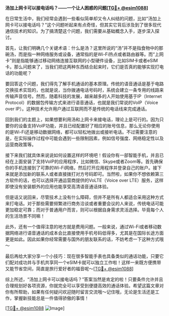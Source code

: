 **汤加上网卡可以接电话吗？——一个让人困惑的问题[[TG💪+ @esim1088](https://t.me/s/esim1088)]**

在日常生活中，我们经常会遇到一些看似简单却又令人纠结的问题，比如“汤加上网卡可以接电话吗？”这个问题听起来有点奇怪，但其实它背后涉及到了很多现代通信技术的知识。为了搞清楚这个问题，我们需要从基础概念入手，逐步深入探讨。

首先，让我们明确几个关键术语：什么是汤？这里所说的“汤”并不是指食物中的那碗汤，而是指一种网络服务或设备，通常指的是Wi-Fi热点或者路由器等。而“上网卡”则是指能够通过移动网络连接互联网的小型硬件设备，比如SIM卡或者eSIM卡。那么问题来了，当我们把这两种东西结合起来时，它们是否真的能够实现打电话的功能呢？

要回答这个问题，我们得先了解手机通话的基本原理。传统的语音通话是基于电路交换技术实现的，也就是说，当你拨通电话号码时，系统会建立一条专用的线路来传输声音信号。然而，随着科技的发展，越来越多的人开始使用基于IP（Internet Protocol）的数据包传输方式来进行语音通话，也就是我们常说的VoIP（Voice over IP）。这种技术允许用户通过互联网而不是传统的电话线来完成通话。

回到我们的主题上，如果想要利用汤和上网卡来接电话，理论上是可行的。因为只要你的设备支持VoIP功能，并且已经配置好了相应的账号信息，那么无论你使用的是Wi-Fi还是移动数据网络，都可以轻松地拨出或接听电话。不过需要注意的是，在实际操作过程中可能会遇到一些限制因素，例如信号强度、网络稳定性以及运营商政策等。

接下来我们就具体来说说如何设置这样的环境吧！假设你有一部智能手机，并且已经在上面安装了支持VoIP的应用程序，比如微信、Skype或者Zoom等。首先确保你的手机连接到了可靠的Wi-Fi网络，然后打开应用程序并登录自己的账户。接下来就是添加新的联系人或者直接拨打对方号码即可。当然啦，如果你不想依赖第三方软件的话，也可以选择开通运营商提供的VoLTE（Voice over LTE）服务，这样即使没有安装额外的应用也能享受高清语音通话体验。

但是话又说回来，尽管技术上没有什么障碍，但并不是所有人都适合采用这种方式来打电话。对于那些需要频繁进行商务洽谈或者重要会议的人来说，传统电话可能更加稳定可靠；而对于普通用户而言，则可以根据自身需求灵活选择。毕竟每个人的生活场景不同嘛！

此外，还有一个值得注意的地方就是费用问题。一般来说，通过Wi-Fi或者移动数据网络进行语音通话的成本会比直接使用手机号码低得多，尤其是在国际长途方面更是如此。因此如果你经常需要与国外的朋友联系的话，不妨考虑一下这种方式哦～

最后再给大家分享一个小技巧：现在很多智能手表也具备类似的通话功能，只要它们配对成功并与手机共享同一个eSIM卡就可以独立工作啦！这样一来既方便携带又能节省空间，简直是旅行爱好者的福音呢～[[TG💪+ @esim1088](https://t.me/s/esim1088)]

综上所述，“汤加上网卡可以接电话吗？”答案当然是肯定的啦！只要条件允许并且合理规划好各项资源，你就完全可以享受到便捷高效的通话体验。希望这篇文章对你有所帮助，如果有任何疑问欢迎随时留言交流哦～记住哦，无论是生活还是工作，掌握新技能总是一件值得骄傲的事情！

[[TG💪+ @esim1088](https://t.me/s/esim1088) ![Image](https://i.postimg.cc/4NQfJmqS/Snipaste-2025-05-13-00-14-12.png)]